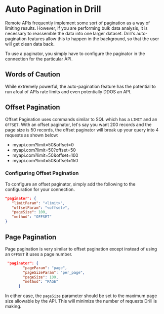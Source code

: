 # Auto Pagination in Drill
Remote APIs frequently implement some sort of pagination as a way of limiting results.  However, if you are performing bulk data analysis, it is necessary to reassemble the 
data into one larger dataset.  Drill's auto-pagination features allow this to happen in the background, so that the user will get clean data back.

To use a paginator, you simply have to configure the paginator in the connection for the particular API.  

## Words of Caution
While extremely powerful, the auto-pagination feature has the potential to run afoul of APIs rate limits and even potentially DDOS an API. 


## Offset Pagination
Offset Pagination uses commands similar to SQL which has a `LIMIT` and an `OFFSET`.  With an offset paginator, let's say you want 200 records and the  page size is 50 records, the offset paginator will break up your query into 4 requests as shown below:

* myapi.com?limit=50&offset=0
* myapi.com?limit=50?offset=50
* myapi.com?limit=50&offset=100
* myapi.com?limit=50&offset=150

### Configuring Offset Pagination
To configure an offset paginator, simply add the following to the configuration for your connection. 

```json
"paginator": {
   "limitParam": "<limit>",
   "offsetParam": "<offset>",
   "pageSize": 100,
   "method": "OFFSET"
}
```

## Page Pagination
Page pagination is very similar to offset pagination except instead of using an `OFFSET` it uses a page number. 

```json
 "paginator": {
        "pageParam": "page",
        "pageSizeParam": "per_page",
        "pageSize": 100,
        "method": "PAGE"
      }
```
In either case, the `pageSize` parameter should be set to the maximum page size allowable by the API.  This will minimize the number of requests Drill is making.
